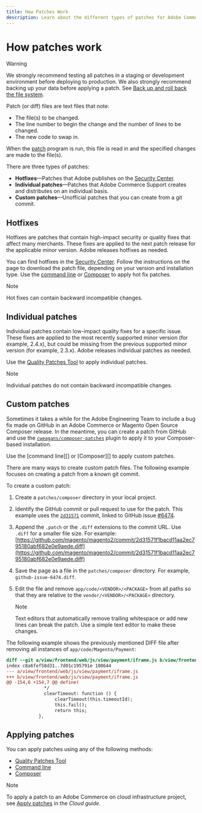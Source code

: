 ```yaml
---
title: How Patches Work
description: Learn about the different types of patches for Adobe Commerce and Magento Open Source and how they work.
---
```


# How patches work

>[!WARNING]
>
>We strongly recommend testing all patches in a staging or development environment before deploying to production. We also strongly recommend backing up your data before applying a patch. See [Back up and roll back the file system](https://devdocs.magento.com/guides/v2.4/install-gde/install/cli/install-cli-backup.html).

Patch (or diff) files are text files that note:

- The file(s) to be changed.
- The line number to begin the change and the number of lines to be changed.
- The new code to swap in.

When the [patch](https://en.wikipedia.org/wiki/Patch_(Unix)) program is run, this file is read in and the specified changes are made to the file(s).

There are three types of patches:

- **Hotfixes**—Patches that Adobe publishes on the [Security Center](https://magento.com/security/patches).
- **Individual patches**—Patches that Adobe Commerce Support creates and distributes on an individual basis.
- **Custom patches**—Unofficial patches that you can create from a git commit.

## Hotfixes

Hotfixes are patches that contain high-impact security or quality fixes that affect many merchants. These fixes are applied to the next patch release for the applicable minor version. Adobe releases hotfixes as needed.

You can find hotfixes in the [Security Center](https://magento.com/security/patches). Follow the instructions on the page to download the patch file, depending on your version and installation type. Use the [command line](../patches/apply.md#) or [Composer](../patches/apply.md) to apply hot fix patches.

>[!NOTE]
>
>Hot fixes can contain backward incompatible changes.

## Individual patches

Individual patches contain low-impact quality fixes for a specific issue. These fixes are applied to the most recently supported minor version (for example, 2.4.x), but could be missing from the previous supported minor version (for example, 2.3.x). Adobe releases individual patches as needed.

Use the [Quality Patches Tool](https://devdocs.magento.com/quality-patches/tool.html) to apply individual patches.

>[!NOTE]
>
>Individual patches do not contain backward incompatible changes.

## Custom patches

Sometimes it takes a while for the Adobe Engineering Team to include a bug fix made on GitHub in an Adobe Commerce or Magento Open Source Composer release. In the meantime, you can create a patch from GitHub and use the [`cweagans/composer-patches`](https://github.com/cweagans/composer-patches/) plugin to apply it to your Composer-based installation.

Use the [command line][] or [Composer][] to apply custom patches.

There are many ways to create custom patch files. The following example focuses on creating a patch from a known git commit.

To create a custom patch:

1. Create a `patches/composer` directory in your local project.
1. Identify the GitHub commit or pull request to use for the patch. This example uses the [`2d31571`](https://github.com/magento/magento2/commit/) commit, linked to GitHub issue [#6474](https://github.com/magento/magento2/issues/6474).
1. Append the `.patch` or the `.diff` extensions to the commit URL. Use `.diff` for a smaller file size. For example: [https://github.com/magento/magento2/commit/2d31571f1bacd11aa2ec795180abf682e0e9aede.diff](https://github.com/magento/magento2/commit/2d31571f1bacd11aa2ec795180abf682e0e9aede.diff)
1. Save the page as a file in the `patches/composer` directory. For example, `github-issue-6474.diff`.
1. Edit the file and remove `app/code/<VENDOR>/<PACKAGE>` from all paths so that they are relative to the `vendor/<VENDOR>/<PACKAGE>` directory.

   >[!NOTE]
   >
   >Text editors that automatically remove trailing whitespace or add new lines can break the patch. Use a simple text editor to make these changes.

The following example shows the previously mentioned DIFF file after removing all instances of `app/code/Magento/Payment`:

```diff
diff --git a/view/frontend/web/js/view/payment/iframe.js b/view/frontend/web/js/view/payment/iframe.js
index c8a6fef58d31..7d01c195791e 100644
--- a/view/frontend/web/js/view/payment/iframe.js
+++ b/view/frontend/web/js/view/payment/iframe.js
@@ -154,6 +154,7 @@ define(
              */
              clearTimeout: function () {
                  clearTimeout(this.timeoutId);
                  this.fail();
                  return this;
            },
```

## Applying patches

You can apply patches using any of the following methods:

-  [Quality Patches Tool](https://devdocs.magento.com/quality-patches/tool.html)
-  [Command line](../patches/apply.md#command-line)
-  [Composer](../patches/apply.md#composer)

>[!NOTE]
>
>To apply a patch to an Adobe Commerce on cloud infrastructure project, see [Apply patches](https://devdocs.magento.com/cloud/project/project-patch.html) in the _Cloud guide_.
